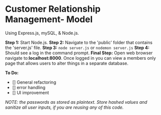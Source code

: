 # Customer Relationship Management- Model
Using Express.js, mySQL, & Node.js. 

**Step 1:**
Start Node.js.
**Step 2:**
Navigate to the 'public' folder that contains the 'server.js' file.
**Step 3:**
`node server.js`
or
`nodemon server.js`
**Step 4:**
Should see a log in the command prompt.
**Final Step:**
Open web browser navigate to:**localhost:8000**.
Once logged in you can view a members only page that allows users to alter things in a separate database.

**To Do:**
- [] General refactoring
- [] error handling
- [] UI improvement

*NOTE: the passwords as stored as plaintext. Store hashed values and sanitize all user inputs, if you are reusing any of this code.*
